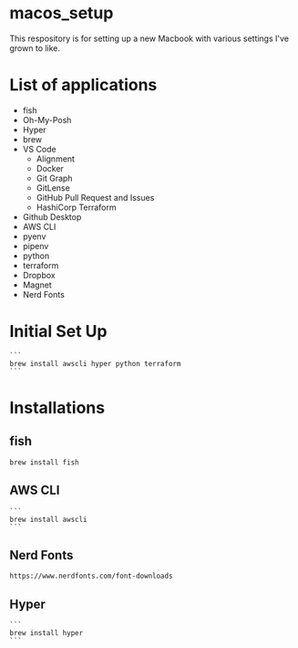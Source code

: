 # macos_setup
This respository is for setting up a new Macbook with various settings I've grown to like.

# List of applications
- fish
- Oh-My-Posh
- Hyper
- brew
- VS Code
    - Alignment
    - Docker
    - Git Graph
    - GitLense
    - GitHub Pull Request and Issues
    - HashiCorp Terraform
- Github Desktop
- AWS CLI
- pyenv
- pipenv
- python
- terraform
- Dropbox
- Magnet
- Nerd Fonts

# Initial Set Up
    ```
    brew install awscli hyper python terraform
    ```
# Installations

## fish
    brew install fish
## AWS CLI
    ```
    brew install awscli
    ```

## Nerd Fonts
    https://www.nerdfonts.com/font-downloads

## Hyper
    ```
    brew install hyper
    ```